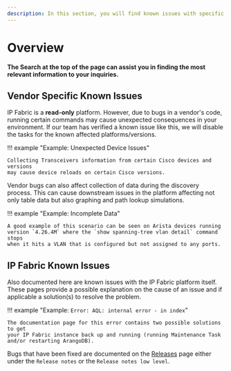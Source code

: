 ```yaml
---
description: In this section, you will find known issues with specific vendors or the IP Fabric platform itself.
---
```


# Overview

**The Search at the top of the page can assist you in finding the most relevant
information to your inquiries.**

## Vendor Specific Known Issues

IP Fabric is a **read-only** platform. However, due to bugs in a vendor's code,
running certain commands may cause unexpected consequences in your environment.
If our team has verified a known issue like this, we will disable the tasks for
the known affected platforms/versions.

!!! example "Example: Unexpected Device Issues"

    Collecting Transceivers information from certain Cisco devices and versions
    may cause device reloads on certain Cisco versions.

Vendor bugs can also affect collection of data during the discovery process.
This can cause downstream issues in the platform affecting not only table data
but also graphing and path lookup simulations.

!!! example "Example: Incomplete Data"

    A good example of this scenario can be seen on Arista devices running
    version `4.26.4M` where the `show spanning-tree vlan detail` command stops
    when it hits a VLAN that is configured but not assigned to any ports.

## IP Fabric Known Issues

Also documented here are known issues with the IP Fabric platform itself. These
pages provide a possible explanation on the cause of an issue and if applicable
a solution(s) to resolve the problem.

!!! example "Example: `Error: AQL: internal error - in index`"

    The documentation page for this error contains two possible solutions to get
    your IP Fabric instance back up and running (running Maintenance Task
    and/or restarting ArangoDB).

Bugs that have been fixed are documented on the
[Releases](../../releases/index.md) page either under the `Release notes` or the
`Release notes low level`.
